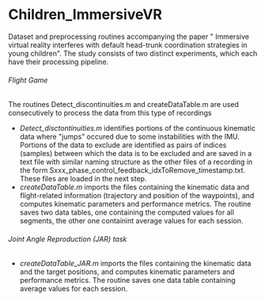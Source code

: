 # Children_ImmersiveVR
Dataset and preprocessing routines accompanying the paper " Immersive virtual reality interferes with default head-trunk coordination strategies in young children".
The study consists of two distinct experiments, which each have their processing pipeline. 

###### Flight Game
The routines Detect_discontinuities.m and createDataTable.m are used consecutively to process the data from this type of recordings
* _Detect_disctontinuities.m_ identifies portions of the continuous kinematic data where "jumps" occured due to some instabilities with the IMU. Portions of the data to exclude are identified as pairs of indices (samples) between which the data is to be excluded and are saved in a text file with similar naming structure as the other files of a recording in the form Sxxx_phase_control_feedback_idxToRemove_timestamp.txt. These files are loaded in the next step. 
* _createDataTable.m_ imports the files containing the kinematic data and flight-related information (trajectory and position of the waypoints), and computes kinematic parameters and performance metrics. The routine saves two data tables, one containing the computed values for all segments, the other one containint average values for each session.

###### Joint Angle Reproduction (JAR) task
* _createDataTable_JAR.m_ imports the files containing the kinematic data and the target positions, and computes kinematic parameters and performance metrics. The routine saves one data table containing average values for each session. 
